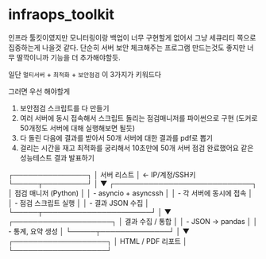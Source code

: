 # infraops_toolkit
인프라 툴킷이였지만 모니터링이랑 백업이 너무 구현할게 없어서 그냥 세큐리티 쪽으로 집중하는게 나을것 같다. 
단순히 서버 보안 체크해주는 프로그램 만드는것도 좋지만 너무 딸깍이니까 기능을 더 추가해야할듯. 

일단 `멀티서버` + `최적화` + `보안점검` 이 3가지가 키워드다

그러면 우선 해야할게 
1. 보안점검 스크립트를 다 만들기 
2. 여러 서버에 동시 접속해서 스크립트 돌리는 점검매니저를 파이썬으로 구현 (도커로 50개정도 서버에 대해 실행해보면 될듯)
3. 다 돌린 다음에 결과를 받아서 50개 서버에 대한 결과를 pdf로 뽑기 
4. 걸리는 시간을 재고 최적화를 궁리해서 10초만에 50개 서버 점검 완료했어요 같은 성능테스트 결과 발표하기 


┌───────────────┐
│  서버 리스트  │  ← IP/계정/SSH키
└─────┬─────────┘
      │
      ▼
┌────────────────────────────┐
│     점검 매니저 (Python)    │
│  - asyncio + asyncssh      │
│  - 각 서버에 동시에 접속   │
│  - 점검 스크립트 실행      │
│  - 결과 JSON 수집          │
└─────┬──────────────────────┘
      │
      ▼
┌────────────────────┐
│   결과 수집 / 통합 │
│ - JSON -> pandas   │
│ - 통계, 요약 생성  │
└─────┬──────────────┘
      │
      ▼
┌───────────────────┐
│  HTML / PDF 리포트 │
└───────────────────┘
